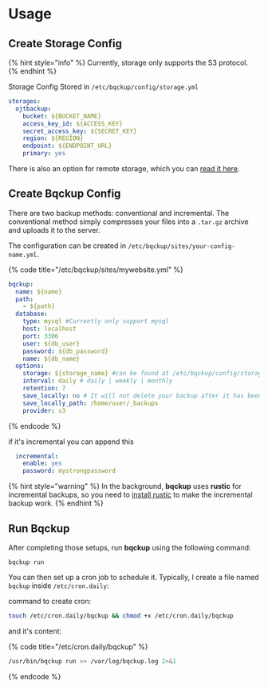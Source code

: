 # Usage

## Create Storage Config

{% hint style="info" %}
Currently, storage only supports the S3 protocol.
{% endhint %}

Storage Config Stored in `/etc/bqckup/config/storage.yml`

```yaml
storages:
  ojtbackup:
    bucket: ${BUCKET_NAME}
    access_key_id: ${ACCESS_KEY}
    secret_access_key: ${SECRET_KEY}
    region: ${REGION}
    endpoint: ${ENDPOINT_URL}
    primary: yes
```

There is also an option for remote storage, which you can [read it here](../storages/remote-storage.md).

## Create Bqckup Config

There are two backup methods: conventional and incremental. The conventional method simply compresses your files into a `.tar.gz` archive and uploads it to the server.

The configuration can be created in `/etc/bqckup/sites/your-config-name.yml`.

{% code title="/etc/bqckup/sites/mywebsite.yml" %}
```yaml
bqckup:
  name: ${name}
  path:
    - ${path}
  database:
    type: mysql #Currently only support mysql
    host: localhost
    port: 3306
    user: ${db_user}
    password: ${db_password}
    name: ${db_name}
  options:
    storage: ${storage_name} #can be found at /etc/bqckup/config/storages.yml
    interval: daily # daily | weekly | monthly
    retention: 7
    save_locally: no # It will not delete your backup after it has been uploaded.
    save_locally_path: /home/user/_backups
    provider: s3
```
{% endcode %}

if it's incremental you can append this

```yaml
  incremental:
    enable: yes
    password: mystrongpassword
```

{% hint style="warning" %}
In the background, **bqckup** uses **rustic** for incremental backups, so you need to [install rustic](https://rustic.cli.rs/docs/installation.html) to make the incremental backup work.
{% endhint %}

## Run Bqckup

After completing those setups, run **bqckup** using the following command:

```shell
bqckup run
```

You can then set up a cron job to schedule it. Typically, I create a file named `bqckup` inside `/etc/cron.daily`:

command to create cron:

```sh
touch /etc/cron.daily/bqckup && chmod +x /etc/cron.daily/bqckup
```

and it's content:

{% code title="/etc/cron.daily/bqckup" %}
```sh
/usr/bin/bqckup run >> /var/log/bqckup.log 2>&1
```
{% endcode %}

